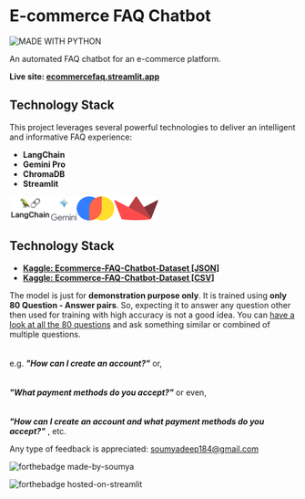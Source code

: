 # E-commerce FAQ Chatbot  
  
![MADE WITH PYTHON](https://img.shields.io/badge/MADE_WITH-PYTHON-blue)  
  
An automated FAQ chatbot for an e-commerce platform.  
  
**Live site: [ecommercefaq.streamlit.app](https://ecommercefaq.streamlit.app)**  
  
## Technology Stack  
  
This project leverages several powerful technologies to deliver an intelligent and informative FAQ experience:  
  
* **LangChain**  
* **Gemini Pro**  
* **ChromaDB**  
* **Streamlit**  
  
  
<img align="left" src="https://github.com/imsoumya18/imsoumya18/blob/main/assets/langchain.png"  alt="LangChain"  height="42px">  
<img align="left" src="https://github.com/imsoumya18/imsoumya18/blob/main/assets/gemini.png"  alt="Gemini"  height="42px">  
<img align="left" src="https://github.com/imsoumya18/imsoumya18/blob/main/assets/chromadb.png"  alt="ChromaDB"  height="42px">  
<img src="https://github.com/imsoumya18/imsoumya18/blob/main/assets/streamlit.png"  alt="Streamlit"  height="42px">  
  
## Technology Stack  
* **[Kaggle: Ecommerce-FAQ-Chatbot-Dataset [JSON]](https://www.kaggle.com/datasets/saadmakhdoom/ecommerce-faq-chatbot-dataset)**  
* **[Kaggle: Ecommerce-FAQ-Chatbot-Dataset [CSV]](https://github.com/imsoumya18/E-commerce_FAQ/blob/main/Ecommerce_FAQs.csv)**

The model is just for **demonstration purpose only**. It is trained using **only 80 Question - Answer pairs**. So, expecting it to answer any question other then used for training with high accuracy is not a good idea. You can [have a look at all the 80 questions](https://github.com/imsoumya18/E-commerce_FAQ/blob/main/Ecommerce_FAQs.csv) and ask something similar or combined of multiple questions.  
<br>  
e.g. ***"How can I create an account?"*** or,  
<br>  
***"What payment methods do you accept?"*** or even,  
<br>  
***"How can I create an account and what payment methods do you accept?"*** , etc.
  
Any type of feedback is appreciated: soumyadeep184@gmail.com  
  
![forthebadge made-by-soumya](https://img.shields.io/badge/CREATED_BY-SOUMYA-blue)  
  
![forthebadge hosted-on-streamlit](https://img.shields.io/badge/HOSTED_ON-STREAMLIT-red)